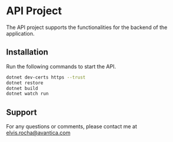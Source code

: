 # API Project
The API project supports the functionalities for the backend of the application.

## Installation

Run the following commands to start the API.

```bash
dotnet dev-certs https --trust
dotnet restore
dotnet build
dotnet watch run
```

## Support
For any questions or comments, please contact me at elvis.rocha@avantica.com